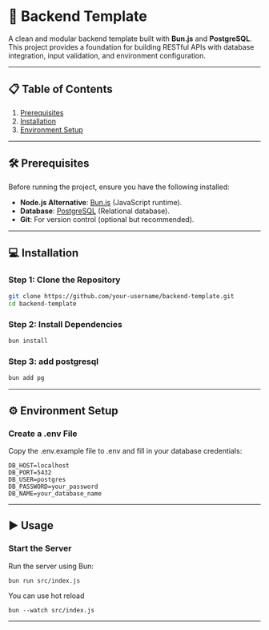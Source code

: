 # 🚀 Backend Template

A clean and modular backend template built with **Bun.js** and **PostgreSQL**. This project provides a foundation for building RESTful APIs with database integration, input validation, and environment configuration.

---

## 📋 Table of Contents

1. [Prerequisites](#prerequisites)
2. [Installation](#installation)
3. [Environment Setup](#environment-setup)

---

## 🛠️ Prerequisites

Before running the project, ensure you have the following installed:

- **Node.js Alternative**: [Bun.js](https://bun.sh/) (JavaScript runtime).
- **Database**: [PostgreSQL](https://www.postgresql.org/) (Relational database).
- **Git**: For version control (optional but recommended).

---

## 💻 Installation

### Step 1: Clone the Repository

```bash
git clone https://github.com/your-username/backend-template.git
cd backend-template

```

### Step 2: Install Dependencies

```bash
bun install

```
### Step 3: add postgresql

```bash
bun add pg

```

---

## ⚙️ Environment Setup

### Create a .env File
Copy the .env.example file to .env and fill in your database credentials:

```env
DB_HOST=localhost
DB_PORT=5432
DB_USER=postgres
DB_PASSWORD=your_password
DB_NAME=your_database_name

```
---

## ▶️ Usage

### Start the Server
Run the server using Bun:

```env
bun run src/index.js

```
You can use hot reload

```env
bun --watch src/index.js

```
---